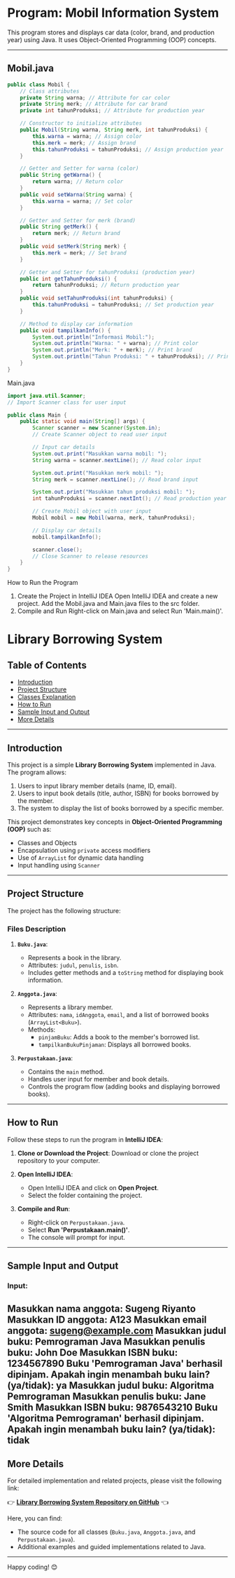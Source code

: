 # Program: Mobil Information System

This program stores and displays car data (color, brand, and production year) using Java. It uses Object-Oriented Programming (OOP) concepts.

---

## Mobil.java

```java
public class Mobil { 
    // Class attributes
    private String warna; // Attribute for car color
    private String merk; // Attribute for car brand
    private int tahunProduksi; // Attribute for production year

    // Constructor to initialize attributes
    public Mobil(String warna, String merk, int tahunProduksi) {
        this.warna = warna; // Assign color
        this.merk = merk; // Assign brand
        this.tahunProduksi = tahunProduksi; // Assign production year
    }

    // Getter and Setter for warna (color)
    public String getWarna() {
        return warna; // Return color
    }
    public void setWarna(String warna) {
        this.warna = warna; // Set color
    }

    // Getter and Setter for merk (brand)
    public String getMerk() {
        return merk; // Return brand
    }
    public void setMerk(String merk) {
        this.merk = merk; // Set brand
    }

    // Getter and Setter for tahunProduksi (production year)
    public int getTahunProduksi() {
        return tahunProduksi; // Return production year
    }
    public void setTahunProduksi(int tahunProduksi) {
        this.tahunProduksi = tahunProduksi; // Set production year
    }

    // Method to display car information
    public void tampilkanInfo() {
        System.out.println("Informasi Mobil:");
        System.out.println("Warna: " + warna); // Print color
        System.out.println("Merk: " + merk); // Print brand
        System.out.println("Tahun Produksi: " + tahunProduksi); // Print production year
    }
}
```
Main.java
```java
import java.util.Scanner; 
// Import Scanner class for user input

public class Main {
    public static void main(String[] args) {
        Scanner scanner = new Scanner(System.in); 
        // Create Scanner object to read user input

        // Input car details
        System.out.print("Masukkan warna mobil: ");
        String warna = scanner.nextLine(); // Read color input

        System.out.print("Masukkan merk mobil: ");
        String merk = scanner.nextLine(); // Read brand input

        System.out.print("Masukkan tahun produksi mobil: ");
        int tahunProduksi = scanner.nextInt(); // Read production year input

        // Create Mobil object with user input
        Mobil mobil = new Mobil(warna, merk, tahunProduksi);

        // Display car details
        mobil.tampilkanInfo();

        scanner.close(); 
        // Close Scanner to release resources
    }
}

```
How to Run the Program
1. Create the Project in IntelliJ IDEA
Open IntelliJ IDEA and create a new project.
Add the Mobil.java and Main.java files to the src folder.
2. Compile and Run
Right-click on Main.java and select Run 'Main.main()'.

# Library Borrowing System

## Table of Contents
- [Introduction](#introduction)
- [Project Structure](#project-structure)
- [Classes Explanation](#classes-explanation)
- [How to Run](#how-to-run)
- [Sample Input and Output](#sample-input-and-output)
- [More Details](#more-details)

---

## Introduction

This project is a simple **Library Borrowing System** implemented in Java. The program allows:
1. Users to input library member details (name, ID, email).
2. Users to input book details (title, author, ISBN) for books borrowed by the member.
3. The system to display the list of books borrowed by a specific member.

This project demonstrates key concepts in **Object-Oriented Programming (OOP)** such as:
- Classes and Objects
- Encapsulation using `private` access modifiers
- Use of `ArrayList` for dynamic data handling
- Input handling using `Scanner`

---

## Project Structure

The project has the following structure:


### Files Description
1. **`Buku.java`**:
   - Represents a book in the library.
   - Attributes: `judul`, `penulis`, `isbn`.
   - Includes getter methods and a `toString` method for displaying book information.

2. **`Anggota.java`**:
   - Represents a library member.
   - Attributes: `nama`, `idAnggota`, `email`, and a list of borrowed books (`ArrayList<Buku>`).
   - Methods:
     - `pinjamBuku`: Adds a book to the member's borrowed list.
     - `tampilkanBukuPinjaman`: Displays all borrowed books.

3. **`Perpustakaan.java`**:
   - Contains the `main` method.
   - Handles user input for member and book details.
   - Controls the program flow (adding books and displaying borrowed books).

---

## How to Run

Follow these steps to run the program in **IntelliJ IDEA**:

1. **Clone or Download the Project**:
   Download or clone the project repository to your computer.

2. **Open IntelliJ IDEA**:
   - Open IntelliJ IDEA and click on **Open Project**.
   - Select the folder containing the project.

3. **Compile and Run**:
   - Right-click on `Perpustakaan.java`.
   - Select **Run 'Perpustakaan.main()'**.
   - The console will prompt for input.

---

## Sample Input and Output

### Input:
Masukkan nama anggota: Sugeng Riyanto 
Masukkan ID anggota: A123 
Masukkan email anggota: sugeng@example.com 
Masukkan judul buku: Pemrograman Java 
Masukkan penulis buku: John Doe Masukkan ISBN buku: 1234567890 
Buku 'Pemrograman Java' berhasil dipinjam. 
Apakah ingin menambah buku lain? (ya/tidak): ya 
Masukkan judul buku: Algoritma Pemrograman 
Masukkan penulis buku: Jane Smith 
Masukkan ISBN buku: 9876543210 Buku 'Algoritma Pemrograman' berhasil dipinjam. 
Apakah ingin menambah buku lain? (ya/tidak): tidak
---

## More Details

For detailed implementation and related projects, please visit the following link:

👉 **[Library Borrowing System Repository on GitHub](https://github.com/sugeng-riyanto/Class-in-Java/tree/main/Guided1/src)** 👈

Here, you can find:
- The source code for all classes (`Buku.java`, `Anggota.java`, and `Perpustakaan.java`).
- Additional examples and guided implementations related to Java.

---

Happy coding! 😊


